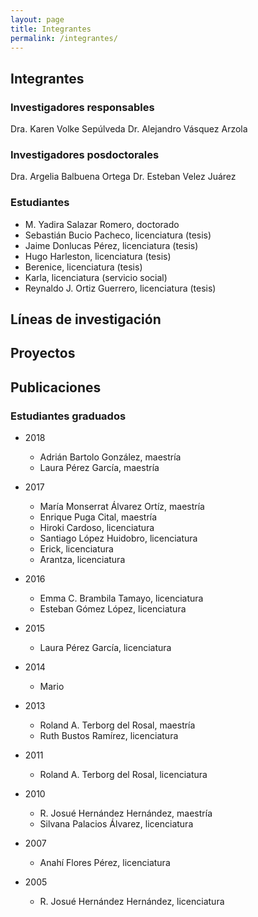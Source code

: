 ```yaml
---
layout: page
title: Integrantes
permalink: /integrantes/
---
```


## **Integrantes**
### Investigadores responsables
Dra. Karen Volke Sepúlveda
Dr. Alejandro Vásquez Arzola

### Investigadores posdoctorales
Dra. Argelia Balbuena Ortega
Dr. Esteban Velez Juárez

### Estudiantes
* M. Yadira Salazar Romero, doctorado
* Sebastián Bucio Pacheco, licenciatura (tesis)
* Jaime Donlucas Pérez, licenciatura (tesis)
* Hugo Harleston, licenciatura (tesis)
* Berenice, licenciatura (tesis)
* Karla, licenciatura (servicio social)
* Reynaldo J. Ortiz Guerrero, licenciatura (tesis)



## Líneas de investigación

## Proyectos

## Publicaciones


### Estudiantes graduados
* 2018
  * Adrián Bartolo González, maestría
  * Laura Pérez García, maestría

* 2017
  * María Monserrat Álvarez Ortíz, maestría
  * Enrique Puga Cital, maestría
  * Hiroki Cardoso, licenciatura
  * Santiago López Huidobro, licenciatura
  * Erick, licenciatura
  * Arantza, licenciatura
  
* 2016
  * Emma C. Brambila Tamayo, licenciatura
  * Esteban Gómez López, licenciatura
  
* 2015
  * Laura Pérez García, licenciatura

* 2014
  * Mario
  
* 2013
  * Roland A. Terborg del Rosal, maestría
  * Ruth Bustos Ramírez, licenciatura
  
* 2011
  * Roland A. Terborg del Rosal, licenciatura
  
* 2010
  * R. Josué Hernández Hernández, maestría
  * Silvana Palacios Álvarez, licenciatura
  
* 2007
  * Anahí Flores Pérez, licenciatura
  
* 2005
  * R. Josué Hernández Hernández, licenciatura
  



